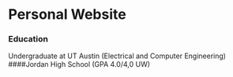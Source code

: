 # Personal Website

### Education
Undergraduate at UT Austin (Electrical and Computer Engineering)
####Jordan High School (GPA 4.0/4,0 UW)
